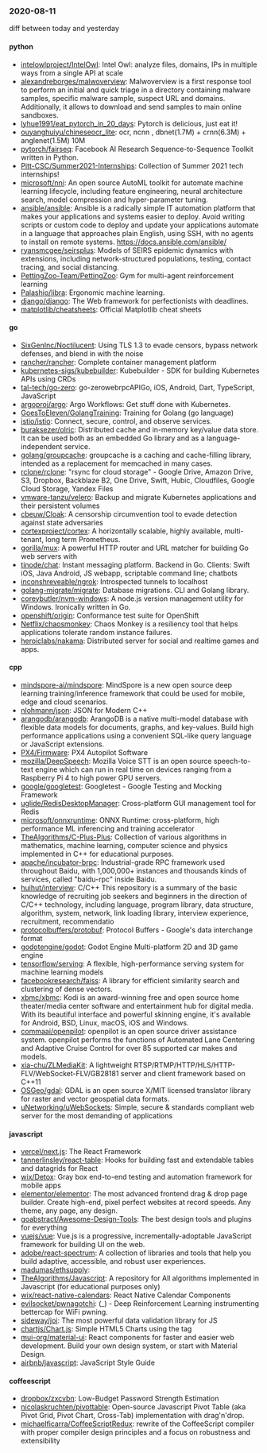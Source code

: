 ### 2020-08-11
diff between today and yesterday

#### python
* [intelowlproject/IntelOwl](https://github.com/intelowlproject/IntelOwl): Intel Owl: analyze files, domains, IPs in multiple ways from a single API at scale
* [alexandreborges/malwoverview](https://github.com/alexandreborges/malwoverview): Malwoverview is a first response tool to perform an initial and quick triage in a directory containing malware samples, specific malware sample, suspect URL and domains. Additionally, it allows to download and send samples to main online sandboxes.
* [lyhue1991/eat_pytorch_in_20_days](https://github.com/lyhue1991/eat_pytorch_in_20_days): Pytorch is delicious, just eat it! 
* [ouyanghuiyu/chineseocr_lite](https://github.com/ouyanghuiyu/chineseocr_lite): ocr, ncnn , dbnet(1.7M) + crnn(6.3M) + anglenet(1.5M) 10M
* [pytorch/fairseq](https://github.com/pytorch/fairseq): Facebook AI Research Sequence-to-Sequence Toolkit written in Python.
* [Pitt-CSC/Summer2021-Internships](https://github.com/Pitt-CSC/Summer2021-Internships): Collection of Summer 2021 tech internships!
* [microsoft/nni](https://github.com/microsoft/nni): An open source AutoML toolkit for automate machine learning lifecycle, including feature engineering, neural architecture search, model compression and hyper-parameter tuning.
* [ansible/ansible](https://github.com/ansible/ansible): Ansible is a radically simple IT automation platform that makes your applications and systems easier to deploy. Avoid writing scripts or custom code to deploy and update your applications  automate in a language that approaches plain English, using SSH, with no agents to install on remote systems. https://docs.ansible.com/ansible/
* [ryansmcgee/seirsplus](https://github.com/ryansmcgee/seirsplus): Models of SEIRS epidemic dynamics with extensions, including network-structured populations, testing, contact tracing, and social distancing.
* [PettingZoo-Team/PettingZoo](https://github.com/PettingZoo-Team/PettingZoo): Gym for multi-agent reinforcement learning
* [Palashio/libra](https://github.com/Palashio/libra): Ergonomic machine learning.
* [django/django](https://github.com/django/django): The Web framework for perfectionists with deadlines.
* [matplotlib/cheatsheets](https://github.com/matplotlib/cheatsheets): Official Matplotlib cheat sheets

#### go
* [SixGenInc/Noctilucent](https://github.com/SixGenInc/Noctilucent): Using TLS 1.3 to evade censors, bypass network defenses, and blend in with the noise
* [rancher/rancher](https://github.com/rancher/rancher): Complete container management platform
* [kubernetes-sigs/kubebuilder](https://github.com/kubernetes-sigs/kubebuilder): Kubebuilder - SDK for building Kubernetes APIs using CRDs
* [tal-tech/go-zero](https://github.com/tal-tech/go-zero): go-zerowebrpcAPIGo, iOS, Android, Dart, TypeScript, JavaScript
* [argoproj/argo](https://github.com/argoproj/argo): Argo Workflows: Get stuff done with Kubernetes.
* [GoesToEleven/GolangTraining](https://github.com/GoesToEleven/GolangTraining): Training for Golang (go language)
* [istio/istio](https://github.com/istio/istio): Connect, secure, control, and observe services.
* [buraksezer/olric](https://github.com/buraksezer/olric): Distributed cache and in-memory key/value data store. It can be used both as an embedded Go library and as a language-independent service.
* [golang/groupcache](https://github.com/golang/groupcache): groupcache is a caching and cache-filling library, intended as a replacement for memcached in many cases.
* [rclone/rclone](https://github.com/rclone/rclone): "rsync for cloud storage" - Google Drive, Amazon Drive, S3, Dropbox, Backblaze B2, One Drive, Swift, Hubic, Cloudfiles, Google Cloud Storage, Yandex Files
* [vmware-tanzu/velero](https://github.com/vmware-tanzu/velero): Backup and migrate Kubernetes applications and their persistent volumes
* [cbeuw/Cloak](https://github.com/cbeuw/Cloak): A censorship circumvention tool to evade detection against state adversaries
* [cortexproject/cortex](https://github.com/cortexproject/cortex): A horizontally scalable, highly available, multi-tenant, long term Prometheus.
* [gorilla/mux](https://github.com/gorilla/mux): A powerful HTTP router and URL matcher for building Go web servers with 
* [tinode/chat](https://github.com/tinode/chat): Instant messaging platform. Backend in Go. Clients: Swift iOS, Java Android, JS webapp, scriptable command line; chatbots
* [inconshreveable/ngrok](https://github.com/inconshreveable/ngrok): Introspected tunnels to localhost
* [golang-migrate/migrate](https://github.com/golang-migrate/migrate): Database migrations. CLI and Golang library.
* [coreybutler/nvm-windows](https://github.com/coreybutler/nvm-windows): A node.js version management utility for Windows. Ironically written in Go.
* [openshift/origin](https://github.com/openshift/origin): Conformance test suite for OpenShift
* [Netflix/chaosmonkey](https://github.com/Netflix/chaosmonkey): Chaos Monkey is a resiliency tool that helps applications tolerate random instance failures.
* [heroiclabs/nakama](https://github.com/heroiclabs/nakama): Distributed server for social and realtime games and apps.

#### cpp
* [mindspore-ai/mindspore](https://github.com/mindspore-ai/mindspore): MindSpore is a new open source deep learning training/inference framework that could be used for mobile, edge and cloud scenarios.
* [nlohmann/json](https://github.com/nlohmann/json): JSON for Modern C++
* [arangodb/arangodb](https://github.com/arangodb/arangodb):  ArangoDB is a native multi-model database with flexible data models for documents, graphs, and key-values. Build high performance applications using a convenient SQL-like query language or JavaScript extensions.
* [PX4/Firmware](https://github.com/PX4/Firmware): PX4 Autopilot Software
* [mozilla/DeepSpeech](https://github.com/mozilla/DeepSpeech): Mozilla Voice STT is an open source speech-to-text engine which can run in real time on devices ranging from a Raspberry Pi 4 to high power GPU servers.
* [google/googletest](https://github.com/google/googletest): Googletest - Google Testing and Mocking Framework
* [uglide/RedisDesktopManager](https://github.com/uglide/RedisDesktopManager):  Cross-platform GUI management tool for Redis
* [microsoft/onnxruntime](https://github.com/microsoft/onnxruntime): ONNX Runtime: cross-platform, high performance ML inferencing and training accelerator
* [TheAlgorithms/C-Plus-Plus](https://github.com/TheAlgorithms/C-Plus-Plus): Collection of various algorithms in mathematics, machine learning, computer science and physics implemented in C++ for educational purposes.
* [apache/incubator-brpc](https://github.com/apache/incubator-brpc): Industrial-grade RPC framework used throughout Baidu, with 1,000,000+ instances and thousands kinds of services, called "baidu-rpc" inside Baidu.
* [huihut/interview](https://github.com/huihut/interview):  C/C++ This repository is a summary of the basic knowledge of recruiting job seekers and beginners in the direction of C/C++ technology, including language, program library, data structure, algorithm, system, network, link loading library, interview experience, recruitment, recommendatio
* [protocolbuffers/protobuf](https://github.com/protocolbuffers/protobuf): Protocol Buffers - Google's data interchange format
* [godotengine/godot](https://github.com/godotengine/godot): Godot Engine  Multi-platform 2D and 3D game engine
* [tensorflow/serving](https://github.com/tensorflow/serving): A flexible, high-performance serving system for machine learning models
* [facebookresearch/faiss](https://github.com/facebookresearch/faiss): A library for efficient similarity search and clustering of dense vectors.
* [xbmc/xbmc](https://github.com/xbmc/xbmc): Kodi is an award-winning free and open source home theater/media center software and entertainment hub for digital media. With its beautiful interface and powerful skinning engine, it's available for Android, BSD, Linux, macOS, iOS and Windows.
* [commaai/openpilot](https://github.com/commaai/openpilot): openpilot is an open source driver assistance system. openpilot performs the functions of Automated Lane Centering and Adaptive Cruise Control for over 85 supported car makes and models.
* [xia-chu/ZLMediaKit](https://github.com/xia-chu/ZLMediaKit): A lightweight RTSP/RTMP/HTTP/HLS/HTTP-FLV/WebSocket-FLV/GB28181 server and client framework based on C++11
* [OSGeo/gdal](https://github.com/OSGeo/gdal): GDAL is an open source X/MIT licensed translator library for raster and vector geospatial data formats.
* [uNetworking/uWebSockets](https://github.com/uNetworking/uWebSockets): Simple, secure & standards compliant web server for the most demanding of applications

#### javascript
* [vercel/next.js](https://github.com/vercel/next.js): The React Framework
* [tannerlinsley/react-table](https://github.com/tannerlinsley/react-table):  Hooks for building fast and extendable tables and datagrids for React
* [wix/Detox](https://github.com/wix/Detox): Gray box end-to-end testing and automation framework for mobile apps
* [elementor/elementor](https://github.com/elementor/elementor): The most advanced frontend drag & drop page builder. Create high-end, pixel perfect websites at record speeds. Any theme, any page, any design.
* [goabstract/Awesome-Design-Tools](https://github.com/goabstract/Awesome-Design-Tools): The best design tools and plugins for everything 
* [vuejs/vue](https://github.com/vuejs/vue):  Vue.js is a progressive, incrementally-adoptable JavaScript framework for building UI on the web.
* [adobe/react-spectrum](https://github.com/adobe/react-spectrum): A collection of libraries and tools that help you build adaptive, accessible, and robust user experiences.
* [madumas/ethsupply](https://github.com/madumas/ethsupply): 
* [TheAlgorithms/Javascript](https://github.com/TheAlgorithms/Javascript): A repository for All algorithms implemented in Javascript (for educational purposes only)
* [wix/react-native-calendars](https://github.com/wix/react-native-calendars): React Native Calendar Components  
* [evilsocket/pwnagotchi](https://github.com/evilsocket/pwnagotchi): (_) - Deep Reinforcement Learning instrumenting bettercap for WiFi pwning.
* [sideway/joi](https://github.com/sideway/joi): The most powerful data validation library for JS
* [chartjs/Chart.js](https://github.com/chartjs/Chart.js): Simple HTML5 Charts using the <canvas> tag
* [mui-org/material-ui](https://github.com/mui-org/material-ui): React components for faster and easier web development. Build your own design system, or start with Material Design.
* [airbnb/javascript](https://github.com/airbnb/javascript): JavaScript Style Guide

#### coffeescript
* [dropbox/zxcvbn](https://github.com/dropbox/zxcvbn): Low-Budget Password Strength Estimation
* [nicolaskruchten/pivottable](https://github.com/nicolaskruchten/pivottable): Open-source Javascript Pivot Table (aka Pivot Grid, Pivot Chart, Cross-Tab) implementation with drag'n'drop.
* [michaelficarra/CoffeeScriptRedux](https://github.com/michaelficarra/CoffeeScriptRedux):  rewrite of the CoffeeScript compiler with proper compiler design principles and a focus on robustness and extensibility
